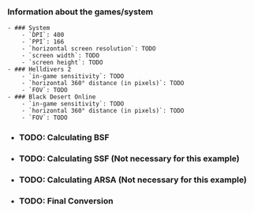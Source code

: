 ### Information about the games/system
	- ### System
		- `DPI`: 400
		- `PPI`: 166
		- `horizontal screen resolution`: TODO
		- `screen width`: TODO
		- `screen height`: TODO
	- ### Helldivers 2
		- `in-game sensitivity`: TODO
		- `horizontal 360° distance (in pixels)`: TODO
		- `FOV`: TODO
	- ### Black Desert Online
		- `in-game sensitivity`: TODO
		- `horizontal 360° distance (in pixels)`: TODO
		- `FOV`: TODO
- ### TODO: Calculating BSF
- ### TODO: Calculating SSF (Not necessary for this example)
- ###  TODO: Calculating ARSA (Not necessary for this example)
- ### TODO: Final Conversion